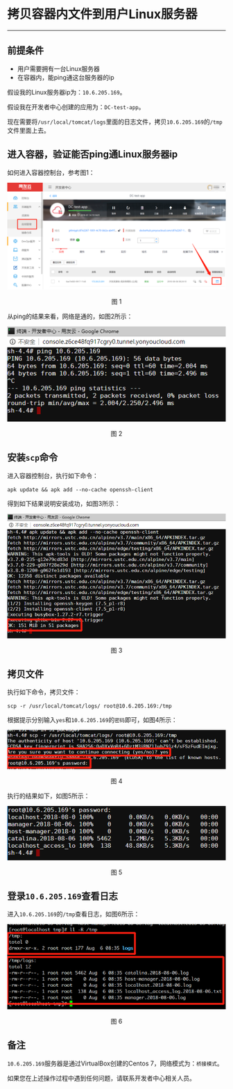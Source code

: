 # 拷贝容器内文件到用户Linux服务器

----

## 前提条件

- 用户需要拥有一台Linux服务器
- 在容器内，能ping通这台服务器的ip

假设我的Linux服务器ip为：`10.6.205.169`。

假设我在开发者中心创建的应用为：`DC-test-app`。

现在需要将`/usr/local/tomcat/logs`里面的日志文件，拷贝`10.6.205.169`的`/tmp`文件里面上去。

## 进入容器，验证能否ping通Linux服务器ip

如何进入容器控制台，参考图1：

<div align=center>

<img src="./images/copy_file2linux_1.png"/>

</div>

<p align="center">图 1</p>

从ping的结果来看，网络是通的，如图2所示：

<div align=center>

<img src="./images/copy_file2linux_2.png"/>

</div>

<p align="center">图 2</p>

## 安装`scp`命令

进入容器控制台，执行如下命令：

```
apk update && apk add --no-cache openssh-client
```

得到如下结果说明安装成功，如图3所示：

<div align=center>

<img src="./images/copy_file2linux_3.png"/>

</div>

<p align="center">图 3</p>

## 拷贝文件

执行如下命令，拷贝文件：

```
scp -r /usr/local/tomcat/logs/ root@10.6.205.169:/tmp
```

根据提示分别输入`yes`和`10.6.205.169`的`密码`即可，如图4所示：

<div align=center>

<img src="./images/copy_file2linux_4.png"/>

</div>

<p align="center">图 4</p>

执行的结果如下，如图5所示：

<div align=center>

<img src="./images/copy_file2linux_5.png"/>

</div>

<p align="center">图 5</p>

## 登录`10.6.205.169`查看日志

进入`10.6.205.169`的`/tmp`查看日志，如图6所示：

<div align=center>

<img src="./images/copy_file2linux_6.png"/>

</div>

<p align="center">图 6</p>

## 备注

`10.6.205.169`服务器是通过VirtualBox创建的Centos 7，网络模式为：`桥接模式`。

如果您在上述操作过程中遇到任何问题，请联系开发者中心相关人员。